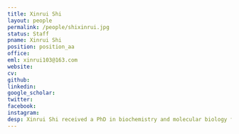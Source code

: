 ```yaml
---
title: Xinrui Shi
layout: people
permalink: /people/shixinrui.jpg
status: Staff
pname: Xinrui Shi
position: position_aa
office: 
eml: xinrui103@163.com
website: 
cv: 
github: 
linkedin:
google_scholar: 
twitter: 
facebook: 
instagram:
desp: Xinrui Shi received a PhD in biochemistry and molecular biology from Sun Yat-sen University in 2020. Her research focuses on regulatory and biological functions of RNA editing and modification.
---
```

